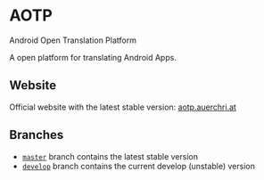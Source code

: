 # AOTP
Android Open Translation Platform

A open platform for translating Android Apps.

## Website
Official website with the latest stable version: [aotp.auerchri.at][website_stable]

## Branches
* [`master`][branch_master] branch contains the latest stable version
* [`develop`][branch_develop] branch contains the current develop (unstable) version

[//]: # (LINKS)
[website_stable]: http://aotp.auerchri.at
[branch_master]: https://github.com/auchri/AOTP/tree/master
[branch_develop]: https://github.com/auchri/AOTP/tree/develop